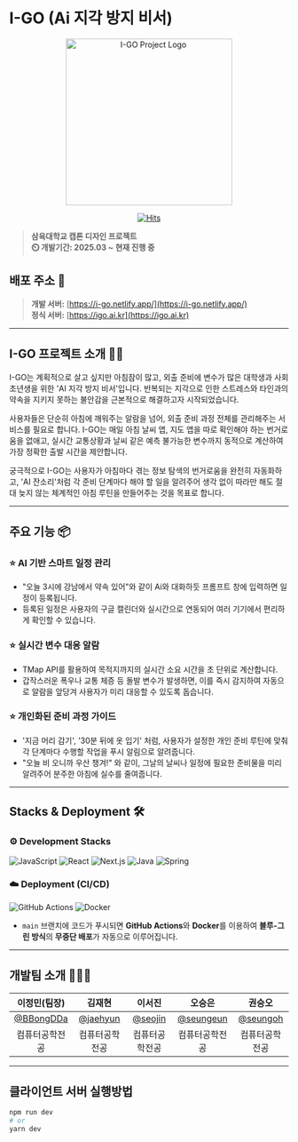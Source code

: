 # I-GO (Ai 지각 방지 비서)

<div align="center">
<img width="300" alt="I-GO Project Logo" src="https://igo.ai.kr/logo.png">

[![Hits](https://hits.seeyoufarm.com/api/count/incr/badge.svg?url=https%3A%2F%2Fgithub.com%2Fprj-capstone-2025-syu%2Fi_go_client&count_bg=%23007ACC&title_bg=%23555555&icon=&icon_color=%23E7E7E7&title=hits&edge_flat=false)](https://hits.seeyoufarm.com)

</div>

> **삼육대학교 캡톤 디자인 프로젝트** <br/> **⏲️ 개발기간: 2025.03 ~ 현재 진행 중**

## 배포 주소 🚀

> **개발 서버:** [https://i-go.netlify.app/](https://i-go.netlify.app/) <br>
> **정식 서버:** [https://igo.ai.kr](https://igo.ai.kr) <br>

---

## I-GO 프로젝트 소개 👨‍🏫

I-GO는 계획적으로 살고 싶지만 아침잠이 많고, 외출 준비에 변수가 많은 대학생과 사회초년생을 위한 'AI 지각 방지 비서'입니다. 반복되는 지각으로 인한 스트레스와 타인과의 약속을 지키지 못하는 불안감을 근본적으로 해결하고자 시작되었습니다.

사용자들은 단순히 아침에 깨워주는 알람을 넘어, 외출 준비 과정 전체를 관리해주는 서비스를 필요로 합니다. I-GO는 매일 아침 날씨 앱, 지도 앱을 따로 확인해야 하는 번거로움을 없애고, 실시간 교통상황과 날씨 같은 예측 불가능한 변수까지 동적으로 계산하여 가장 정확한 출발 시간을 제안합니다.

궁극적으로 I-GO는 사용자가 아침마다 겪는 정보 탐색의 번거로움을 완전히 자동화하고, 'AI 잔소리'처럼 각 준비 단계마다 해야 할 일을 알려주어 생각 없이 따라만 해도 절대 늦지 않는 체계적인 아침 루틴을 만들어주는 것을 목표로 합니다.

---

## 주요 기능 📦

### ⭐️ AI 기반 스마트 일정 관리
- "오늘 3시에 강남에서 약속 있어"와 같이 Ai와 대화하듯 프롬프트 창에 입력하면 일정이 등록됩니다.
- 등록된 일정은 사용자의 구글 캘린더와 실시간으로 연동되어 여러 기기에서 편리하게 확인할 수 있습니다.

### ⭐️ 실시간 변수 대응 알람
- TMap API를 활용하여 목적지까지의 실시간 소요 시간을 초 단위로 계산합니다.
- 갑작스러운 폭우나 교통 체증 등 돌발 변수가 발생하면, 이를 즉시 감지하여 자동으로 알람을 앞당겨 사용자가 미리 대응할 수 있도록 돕습니다.

### ⭐️ 개인화된 준비 과정 가이드
- '지금 머리 감기', '30분 뒤에 옷 입기' 처럼, 사용자가 설정한 개인 준비 루틴에 맞춰 각 단계마다 수행할 작업을 푸시 알림으로 알려줍니다.
- "오늘 비 오니까 우산 챙겨!" 와 같이, 그날의 날씨나 일정에 필요한 준비물을 미리 알려주어 분주한 아침에 실수를 줄여줍니다.

---

## Stacks & Deployment 🛠️

### ⚙️ Development Stacks
![JavaScript](https://img.shields.io/badge/JavaScript-F7DF1E?style=for-the-badge&logo=Javascript&logoColor=white)
![React](https://img.shields.io/badge/React-20232A?style=for-the-badge&logo=react&logoColor=61DAFB)
![Next.js](https://img.shields.io/badge/Next.js-000000?style=for-the-badge&logo=Next.js&logoColor=white)
![Java](https://img.shields.io/badge/java-%23ED8B00.svg?style=for-the-badge&logo=openjdk&logoColor=white)
![Spring](https://img.shields.io/badge/spring-%236DB33F.svg?style=for-the-badge&logo=spring&logoColor=white)

### ☁️ Deployment (CI/CD)
![GitHub Actions](https://img.shields.io/badge/GitHub%20Actions-2088FF?style=for-the-badge&logo=GitHub%20Actions&logoColor=white)
![Docker](https://img.shields.io/badge/Docker-2496ED?style=for-the-badge&logo=Docker&logoColor=white)
- `main` 브랜치에 코드가 푸시되면 **GitHub Actions**와 **Docker**를 이용하여 **블루-그린 방식**의 **무중단 배포**가 자동으로 이루어집니다.

---

## 개발팀 소개 🧑‍🤝‍🧑

| 이정민(팀장) | 김재현 | 이서진 | 오승은 | 권승오 |
| :---: | :---: | :---: | :---: | :---: |
| [@BBongDDa](https://github.com/BBongDDa) | [@jaehyun](https://github.com/jaehyun) | [@seojin](https://github.com/seojin) | [@seungeun](https://github.com/seungeun) | [@seungoh](https://github.com/seungoh) |
| 컴퓨터공학전공 | 컴퓨터공학전공 | 컴퓨터공학전공 | 컴퓨터공학전공 | 컴퓨터공학전공 |

---

## 클라이언트 서버 실행방법
```bash
npm run dev
# or
yarn dev
```
